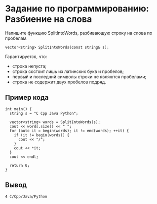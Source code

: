 # Задание по программированию: Разбиение на слова
Напишите функцию SplitIntoWords, разбивающую строку на слова по пробелам.
```
vector<string> SplitIntoWords(const string& s);
```
Гарантируется, что:
* строка непуста;
* строка состоит лишь из латинских букв и пробелов;
* первый и последний символы строки не являются пробелами;
* строка не содержит двух пробелов подряд.
## Пример кода
```
int main() {
  string s = "C Cpp Java Python";

  vector<string> words = SplitIntoWords(s);
  cout << words.size() << " ";
  for (auto it = begin(words); it != end(words); ++it) {
    if (it != begin(words)) {
      cout << "/";
    }
    cout << *it;
  }
  cout << endl;
  
  return 0;
}
```
## Вывод
```
4 С/Cpp/Java/Python
```